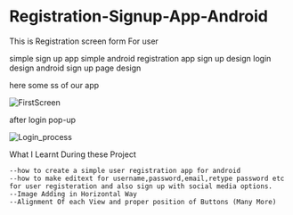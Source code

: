 # Registration-Signup-App-Android
This is Registration screen  form For user 

simple sign up app
simple android registration app
sign up design
login design
android sign up page design 

here some ss of our app


![FirstScreen](https://user-images.githubusercontent.com/85401634/216828224-efb6927f-ebd3-4da9-a028-1744023a0614.PNG)


after login pop-up 

![Login_process](https://user-images.githubusercontent.com/85401634/216828235-896b1026-c84f-4d40-9041-0f9ee2a90a38.PNG)

What I Learnt During these Project

    --how to create a simple user registration app for android
    --how to make editext for username,password,email,retype password etc for user registeration and also sign up with social media options.
    --Image Adding in Horizontal Way
    --Alignment Of each View and proper position of Buttons (Many More)

